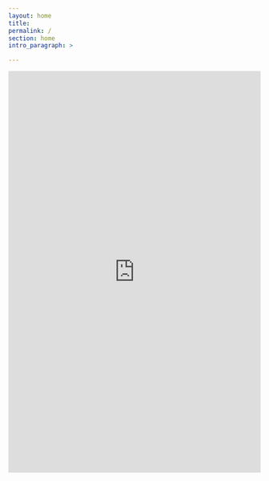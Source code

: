 ```yaml
---
layout: home
title: 
permalink: /
section: home
intro_paragraph: >

---
```


<iframe src="https://survey.zohopublic.com/zs/bKCsoH" frameborder='0' style='height:800px;width:100%;' marginwidth='0' marginheight='0' scrolling='auto'></iframe>


 
